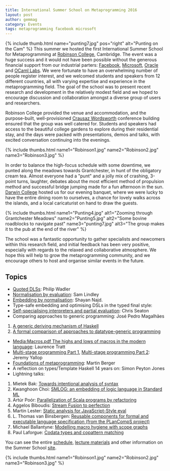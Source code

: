 ```yaml
---
title: International Summer School on Metaprogramming 2016
layout: post
author: gemmag
category: Events
tags: metaprogramming facebook microsoft
---
```


{% include thumb.html name="punting7.jpg" pos="right" alt="Punting on the Cam" %}
This summer we hosted the first International Summer School for
Metaprogramming at [Robinson College](http://www.robinson.cam.ac.uk/),
Cambridge. The event was a huge success and it would not have been
possible without the generous financial support from our industrial
parters: [Facebook](https://code.facebook.com/projects/),
[Microsoft](https://www.microsoft.com/en-us/research/lab/microsoft-research-cambridge/),
[Oracle](https://www.oracle.com/uk/index.html) and [ OCaml
Labs](/wiki/Home "wikilink"). We were fortunate to have an overwhelming number
of people register interest, and we welcomed students and speakers from
12 different countries, all with varying expertise and experience in the
metaprogramming field. The goal of the school was to present recent
research and development in the relatively modest field and we hoped to
encourage discussion and collaboration amongst a diverse group of users
and researchers.

Robinson College provided the venue and accommodation, and the
purpose-built, well-provisioned [Crausaz
Wordsworth](http://www.robinson.cam.ac.uk/conferences/meet/crausaz-wordsworth-building)
conference building ensured that the group was well catered for.
Students and speakers had access to the beautiful college gardens to
explore during their residential stay, and the days were packed with
presentations, demos and talks, with excited conversation continuing
into the evenings.

{% include thumbs.html name1="Robinson1.jpg" name2="Robinson2.jpg" name3="Robinson3.jpg" %}

In order to balance the high-focus schedule with some downtime, we
punted along the meadows towards Grantchester, in hunt of the obligatory
cream tea. Almost everyone had a "punt" and a jolly mix of crashing,
3-point turns, laughter, debates about the most efficient method of
propulsion method and successful bridge jumping made for a fun afternoon
in the sun. [Darwin College](https://www.darwin.cam.ac.uk/) hosted us
for our evening banquet, where we were lucky to have the entire dining
room to ourselves, a chance for lovely walks across the islands, and a
local caricaturist on hand to draw the guests.

{% include thumbs.html name1="Punting4.jpg" alt1="Zooming through Grantchester Meadows" name2="Punting5.jpg" alt2="Some bovine roadblocks to navigate past" name3="punting7.jpg" alt3="The group makes it to the pub at the end of the river" %}

The school was a fantastic opportunity to gather specialists and
newcomers within this research field, and initial feedback has been very
positive, especially with regards to the relaxed and collaborative
atmosphere. We hope this will help to grow the metaprogramming
community, and we encourage others to host and organise similar events
in the future.

Topics
------

-   [Quoted
    DLSs](http://www.cl.cam.ac.uk/events/metaprog2016/everything-old-is-new-again.pdf):
    Philip Wadler
-   [Normalisation by
    evaluation](http://homepages.inf.ed.ac.uk/slindley/nbe/nbe-cambridge2016.pdf):
    Sam Lindley
-   [Embedding by
    normalisation](https://github.com/shayan-najd/NanoFeldspar/blob/master/Examples/MetaProg2016/Slides.pdf):
    Shayan Najd.
-   Type-safe embedding and optimising DSLs in the typed final style:
-   [Self-specialising interpreters and partial
    evaluation](http://chrisseaton.com/rubytruffle/metass16/metass.pdf):
    Chris Seaton
-   Comparing approaches to generic programming: José Pedro Magalhães

1.  [A generic deriving mechanism of
    Haskell](http://www.cl.cam.ac.uk/events/metaprog2016/generic-deriving.pdf)
2.  [A formal comparison of approaches to datatype-generic
    programming](http://www.cl.cam.ac.uk/events/metaprog2016/generic-comparison.pdf)

-   [Media:Macros.pdf The highs and lows of macros in the modern
    language](/wiki/Media:Macros.pdf_The_highs_and_lows_of_macros_in_the_modern_language "wikilink"):
    Laurence Tratt
-   [Multi-stage programming Part
    1](http://www.cl.cam.ac.uk/events/metaprog2016/psd1.pdf),
    [Multi-stage programming Part
    2](http://www.cl.cam.ac.uk/events/metaprog2016/psd2.pdf): Jeremy
    Yallop
-   [Foundations of
    metaprogramming](http://www.cl.cam.ac.uk/events/metaprog2016/metaprogramming-martin-berger.pdf):
    Martin Berger
-   A reflection on types/Template Haskell 14 years on: Simon Peyton
    Jones
-   Lightning talks:

1.  Mietek Bak: [Towards intentional analysis of
    syntax](https://mietek.github.io/metaprog2016/html/Metaprog2016.html)
2.  Kwanghoon Choi: [SMLOG: an embedding of logic language in Standard
    ML](http://www.cl.cam.ac.uk/events/metaprog2016/kwanghoon-choi-MetaProg2016talk.pdf)
3.  Artúr Poór: [Parallelization of Scala programs by
    refactoring](http://www.cl.cam.ac.uk/events/metaprog2016/parallelization-of-scala-programs.pdf)
4.  Aggelos Biboudis: [Stream Fusion to
    perfection](http://www.cl.cam.ac.uk/events/metaprog2016/stream-fusion-to-perfection.pdf)
5.  Martin Lester: [Static analysis for JavaScript-Style
    eval](http://www.cl.cam.ac.uk/events/metaprog2016/mml-talk-meta.pdf)
6.  L. Thomas van Binsbergen: [Reusable components for formal and
    executable language specification (from the PLanCompS
    project)](http://www.cl.cam.ac.uk/events/metaprog2016/van-binsbergen-reusable-components.pdf)
7.  Michael Ballantyne: [Modelling macro hygiene with scope
    graphs](http://www.cl.cam.ac.uk/events/metaprog2016/mpss-hygiene-presentation.pdf)
8.  Paul Laforgue: [Codata types and copattern
    matching](http://www.cl.cam.ac.uk/events/metaprog2016/codata-types-and-copattern-matching.pdf)

You can see the entire
[schedule](http://www.cl.cam.ac.uk/events/metaprog2016/timetable.html),
[lecture
materials](http://www.cl.cam.ac.uk/events/metaprog2016/lectures.html)
and other information on the Summer School
[site](http://www.cl.cam.ac.uk/events/metaprog2016/index.html).

{% include thumbs.html name1="Robinson1.jpg" name2="Robinson2.jpg" name3="Robinson3.jpg" %}
